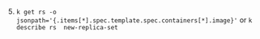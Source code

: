 5. `k get rs -o jsonpath='{.items[*].spec.template.spec.containers[*].image}'` or `k describe rs  new-replica-set`
